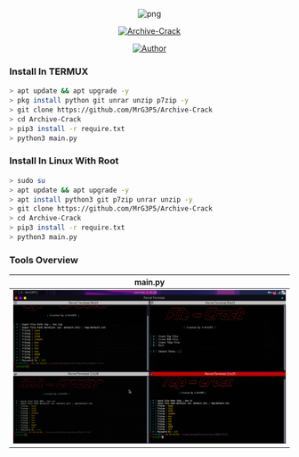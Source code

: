 <p align="center">
<img src="https://avatars.githubusercontent.com/u/57594747?s=400&u=da1eec8bf84a62a2ca11230d358dfac0bb000bcd&v=4" alt="png" width="128" height="128"/>
</p>
<p align="center">
<a href="#"><img title="Archive-Crack" src="https://img.shields.io/badge/Archive Crack-green?colorA=%23ff0000&colorB=%23017e40&style=for-the-badge"></a>
</p>
<p align="center">
<a href="https://github.com/MrG3P5"><img title="Author" src="https://img.shields.io/badge/Author-X MrG3P5-red.svg?style=for-the-badge&logo=github"></a>
</p>

### Install In TERMUX

```bash
> apt update && apt upgrade -y
> pkg install python git unrar unzip p7zip -y
> git clone https://github.com/MrG3P5/Archive-Crack
> cd Archive-Crack
> pip3 install -r require.txt
> python3 main.py
```

### Install In Linux With Root

```bash
> sudo su
> apt update && apt upgrade -y
> apt install python3 git p7zip unrar unzip -y
> git clone https://github.com/MrG3P5/Archive-Crack
> cd Archive-Crack
> pip3 install -r require.txt
> python3 main.py
```

### Tools Overview
|    main.py    |
| ------------- |
|![index](https://raw.githubusercontent.com/MrG3P5/Archive-Crack/main/Screenshot%20at%202022-02-04%2001-38-39.png)|
